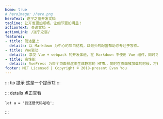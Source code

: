 ```yaml
---
home: true
# heroImage: /hero.png
heroText: 遂宁之窗开发文档
tagline: 让开发更加顺畅，让细节更加明显！
actionText: 查询文档 →
actionLink: /遂宁之窗/
features:
- title: 简洁至上
  details: 以 Markdown 为中心的项目结构，以最少的配置帮助你专注于写作。
- title: Vue驱动
  details: 享受 Vue + webpack 的开发体验，在 Markdown 中使用 Vue 组件，同时可以使用 Vue 来开发自定义主题。
- title: 高性能
  details: VuePress 为每个页面预渲染生成静态的 HTML，同时在页面被加载的时候，将作为 SPA 运行。
footer: MIT Licensed | Copyright © 2018-present Evan You
---
```

::: tip 提示
这是一个提示12
:::


::: details 点击查看
```js{1}
let a = '我还是代码哈哈';

```
:::
